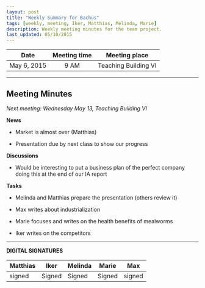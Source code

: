 ```yaml
---
layout: post
title: "Weekly Summary for Bachus"
tags: [weekly, meeting, Iker, Matthias, Melinda, Marie]
description: Weekly meeting minutes for the team project.
last_updated: 05/10/2015
---
```


|**Date** |**Meeting time**|**Meeting place**
| ------------- |:----------------:|:-------:
|May 6, 2015| 9 AM | Teaching Building VI

----------


Meeting Minutes
------
*Next meeting:  Wednesday May 13, Teaching Building VI*

**News**
* Market is almost over (Matthias)

* Presentation due by next class to show our progress


**Discussions**
* Would be interesting to put a business plan of the perfect company doing this at the end of our IA report
	

**Tasks**

* Melinda and Matthias prepare the presentation (others review it)

* Max writes about industrialization

* Marie focuses and writes on the health benefits of mealworms

* Iker writes on the competitors


----------

**DIGITAL SIGNATURES**

|**Matthias** |**Iker**|**Melinda**|**Marie**|**Max**|
|----------------|----------------|----------------|----------------|----------------|
| signed| Signed|Signed |Signed|signed |

